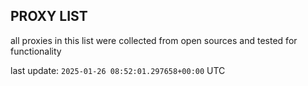 ## PROXY LIST

all proxies in this list were collected from open sources and tested for functionality

last update: `2025-01-26 08:52:01.297658+00:00` UTC